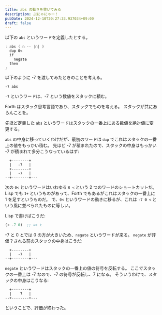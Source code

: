 ```yaml
---
title: abs の動きを書いてみる
description: ぷにゃにゃー！
pubDate: 2024-12-10T20:27:33.937034+09:00
draft: false
---
```


以下の `abs` というワードを定義したとする。

``` forth
: abs ( n -- |n| )
  dup 0< 
  if
    negate
  then
;
```

以下のように -7 を渡してみたときのことを考える。

``` forth
-7 abs
```

`-7` というワードは、-7 という数値をスタックに積む。

Forth はスタック思考言語であり、スタックでものを考える。
スタックが共にあらんことを。

先ほど定義した `abs` というワードはスタックの一番上にある数値を絶対値に変更する。

`abs` の中身に移っていくわけだが、最初のワードは `dup` でこれはスタックの一番上の値をもっかい積む。
先ほど -7 が積まれたので、スタックの中身はもっかい -7 が積まれて多分こうなっているはず:

```
  +--------+
  |   -7   |
  +--------+
  |   -7   |
--+--------+---
```

次の `0<` というワードはいわゆる `0 <` という 2 つのワードのショートカットだ。
Lisp でも `1+` というものがあって、Forth でもあるがこれはスタックの一番上に 1 を足すというものだ。
で、`0<` というワードの動きに移るが、これは `-7 0 <` という風に並べられたものに等しい。

Lisp で書けばこうだ:

``` lisp
(< -7 0)  ;; => t
```

-7 と 0 とでは 0 の方が大きいため、`negate` というワードが来る。
`negate` が評価？される前のスタックの中身はこうだ:

```
  +--------+
  |   -7   |
--+--------+---
```

`negate` というワードはスタックの一番上の値の符号を反転する。
ここでスタックの一番上は -7 なので、-7 の符号が反転し、7 になる。
そういうわけで、スタックの中身はこうなる:

```
  +--------+
  |    7   |
--+--------+---
```

ということで、評価が終わった。
